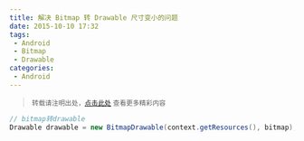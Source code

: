 ```yaml
---
title: 解决 Bitmap 转 Drawable 尺寸变小的问题
date: 2015-10-10 17:32
tags:
 - Android
 - Bitmap
 - Drawable
categories:
 - Android
---
```


> <small>转载请注明出处，[点击此处](https://shichaohui.github.io/) 查看更多精彩内容</small>

```java
// bitmap转drawable
Drawable drawable = new BitmapDrawable(context.getResources(), bitmap);
```